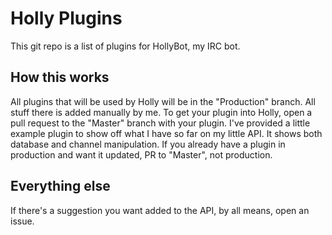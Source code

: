 # Holly Plugins

This git repo is a list of plugins for HollyBot, my IRC bot.


## How this works

All plugins that will be used by Holly will be in the "Production" branch. All stuff there is added manually by me.
To get your plugin into Holly, open a pull request to the "Master" branch with your plugin.
I've provided a little example plugin to show off what I have so far on my little API. It shows both database and channel manipulation.
If you already have a plugin in production and want it updated, PR to "Master", not production.

## Everything else

If there's a suggestion you want added to the API, by all means, open an issue.
